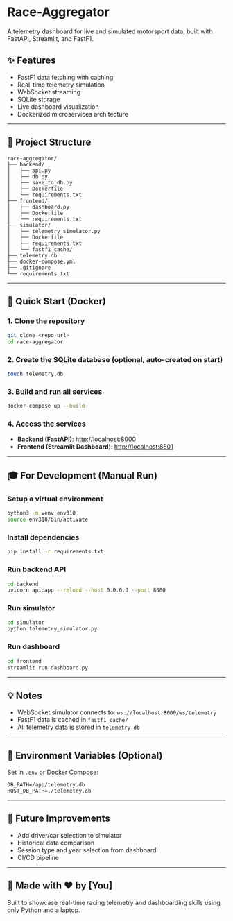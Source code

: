 # Race-Aggregator

A telemetry dashboard for live and simulated motorsport data, built with FastAPI, Streamlit, and FastF1.

## ✨ Features
- FastF1 data fetching with caching
- Real-time telemetry simulation
- WebSocket streaming
- SQLite storage
- Live dashboard visualization
- Dockerized microservices architecture

---

## 🧵 Project Structure
```
race-aggregator/
├── backend/
│   ├── api.py
│   ├── db.py
│   ├── save_to_db.py
│   ├── Dockerfile
│   └── requirements.txt
├── frontend/
│   ├── dashboard.py
│   ├── Dockerfile
│   └── requirements.txt
├── simulator/
│   ├── telemetry_simulator.py
│   ├── Dockerfile
│   ├── requirements.txt
│   └── fastf1_cache/
├── telemetry.db
├── docker-compose.yml
├── .gitignore
└── requirements.txt
```

---

## 🚀 Quick Start (Docker)

### 1. Clone the repository
```bash
git clone <repo-url>
cd race-aggregator
```

### 2. Create the SQLite database (optional, auto-created on start)
```bash
touch telemetry.db
```

### 3. Build and run all services
```bash
docker-compose up --build
```

### 4. Access the services
- **Backend (FastAPI)**: [http://localhost:8000](http://localhost:8000)
- **Frontend (Streamlit Dashboard)**: [http://localhost:8501](http://localhost:8501)

---

## 🎓 For Development (Manual Run)

### Setup a virtual environment
```bash
python3 -m venv env310
source env310/bin/activate
```

### Install dependencies
```bash
pip install -r requirements.txt
```

### Run backend API
```bash
cd backend
uvicorn api:app --reload --host 0.0.0.0 --port 8000
```

### Run simulator
```bash
cd simulator
python telemetry_simulator.py
```

### Run dashboard
```bash
cd frontend
streamlit run dashboard.py
```

---

## 💡 Notes
- WebSocket simulator connects to: `ws://localhost:8000/ws/telemetry`
- FastF1 data is cached in `fastf1_cache/`
- All telemetry data is stored in `telemetry.db`

---

## 🚧 Environment Variables (Optional)
Set in `.env` or Docker Compose:
```
DB_PATH=/app/telemetry.db
HOST_DB_PATH=./telemetry.db
```

---

## 🚜 Future Improvements
- Add driver/car selection to simulator
- Historical data comparison
- Session type and year selection from dashboard
- CI/CD pipeline

---

## 🚀 Made with ❤️ by [You]
Built to showcase real-time racing telemetry and dashboarding skills using only Python and a laptop.
